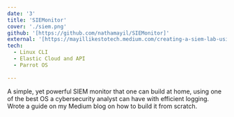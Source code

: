 ```yaml
---
date: '3'
title: 'SIEMonitor'
cover: './siem.png'
github: '[https://github.com/nathamayil/SIEMonitor]'
external: '[https://mayillikestotech.medium.com/creating-a-siem-lab-using-elasticagent-and-parrot-os-1881f46030e4]'
tech:
  - Linux CLI
  - Elastic Cloud and API
  - Parrot OS
    
---
```


A simple, yet powerful SIEM monitor that one can build at home, using one of the best OS a cybersecurity analyst can have with efficient logging. Wrote a guide on my Medium blog on how to build it from scratch.
